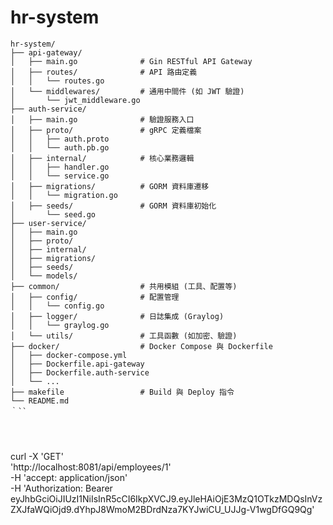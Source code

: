 # hr-system

```
hr-system/
├── api-gateway/
│   ├── main.go              # Gin RESTful API Gateway
│   ├── routes/              # API 路由定義
│   │   └── routes.go
│   └── middlewares/         # 通用中間件 (如 JWT 驗證)
│       └── jwt_middleware.go
├── auth-service/
│   ├── main.go              # 驗證服務入口
│   ├── proto/               # gRPC 定義檔案
│   │   ├── auth.proto
│   │   └── auth.pb.go
│   ├── internal/            # 核心業務邏輯
│   │   ├── handler.go
│   │   └── service.go
│   ├── migrations/          # GORM 資料庫遷移
│   │   └── migration.go
│   ├── seeds/               # GORM 資料庫初始化
│       └── seed.go
├── user-service/
│   ├── main.go
│   ├── proto/
│   ├── internal/
│   ├── migrations/
│   ├── seeds/
│   └── models/
├── common/                  # 共用模組 (工具、配置等)
│   ├── config/              # 配置管理
│   │   └── config.go
│   ├── logger/              # 日誌集成 (Graylog)
│   │   └── graylog.go
│   └── utils/               # 工具函數 (如加密、驗證)
├── docker/                  # Docker Compose 與 Dockerfile
│   ├── docker-compose.yml
│   ├── Dockerfile.api-gateway
│   ├── Dockerfile.auth-service
│   └── ...
├── makefile                 # Build 與 Deploy 指令
└── README.md
｀``




```
curl -X 'GET' \
  'http://localhost:8081/api/employees/1' \
  -H 'accept: application/json' \
  -H 'Authorization: Bearer eyJhbGciOiJIUzI1NiIsInR5cCI6IkpXVCJ9.eyJleHAiOjE3MzQ1OTkzMDQsInVzZXJfaWQiOjd9.dYhpJ8WmoM2BDrdNza7KYJwiCU_UJJg-V1wgDfGQ9Qg'

```